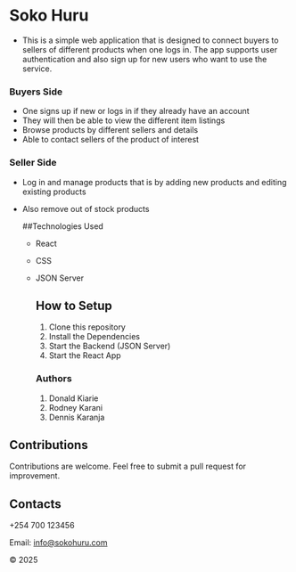 # Soko Huru

- This is a simple web application that is designed to connect buyers to sellers of different products when one logs in. The app supports user authentication and also sign up for new users who want to use the service.

### Buyers Side 

- One signs up if new or logs in if they already have an account
- They will then be able to view the different item listings
- Browse products by different sellers and details
- Able to contact sellers of the product of interest

### Seller Side

- Log in and manage products that is by adding new products and editing existing products
- Also remove out of stock products

  ##Technologies Used
  
  - React
  - CSS
  - JSON Server
 
    ## How to Setup

    1. Clone this repository
    2. Install the Dependencies
    3. Start the Backend (JSON Server)
    4. Start the React App
   
    ### Authors

    1. Donald Kiarie
    2. Rodney Karani
    3. Dennis Karanja


 ## Contributions

 Contributions are welcome. Feel free to submit a pull request for improvement.

## Contacts

+254 700 123456

Email: info@sokohuru.com

&copy; 2025



   
    
      
    
